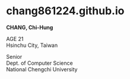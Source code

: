 # chang861224.github.io
<p><strong>CHANG, Chi-Hung</strong></p>
<p>
AGE 21<br>
Hsinchu City, Taiwan
</p>
<p>
Senior<br>
Dept. of Computer Science<br>
National Chengchi University
<p>
